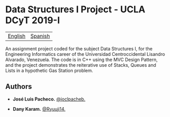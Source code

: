# Data Structures I Project - UCLA DCyT 2019-I

<table>
    <tr>
        <!-- Do not translate this table -->
        <td><a href="./README.md"> English </a></td>
        <td><a href="./README-ES.md"> Spanish </a></td>
    </tr>
</table>

An assignment project coded for the subject Data Structures I, for the Engineering Informatics career of the Universidad Centroccidental Lisandro Alvarado, Venezuela. The code is in C++ using the MVC Design Pattern, and the project demonstrates the reiterative use of Stacks, Queues and Lists in a hypothetic Gas Station problem.

## Authors

* **José Luis Pacheco.** [@joclpacheb.](https://github.com/joclpacheb/)

* **Dany Karam.** [@Ryuuji14.](https://github.com/Ryuuji14)


